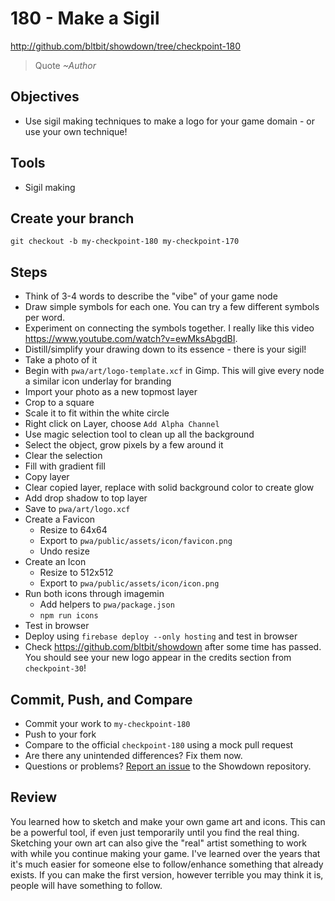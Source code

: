# 180 - Make a Sigil

http://github.com/bltbit/showdown/tree/checkpoint-180

> Quote
> _~Author_

## Objectives

- Use sigil making techniques to make a logo for your game domain - or use your own technique!

## Tools

- Sigil making

## Create your branch

```
git checkout -b my-checkpoint-180 my-checkpoint-170
```

## Steps

- Think of 3-4 words to describe the "vibe" of your game node
- Draw simple symbols for each one. You can try a few different symbols per word.
- Experiment on connecting the symbols together. I really like this video https://www.youtube.com/watch?v=ewMksAbgdBI.
- Distill/simplify your drawing down to its essence - there is your sigil!
- Take a photo of it
- Begin with `pwa/art/logo-template.xcf` in Gimp. This will give every node a similar icon underlay for branding
- Import your photo as a new topmost layer
- Crop to a square
- Scale it to fit within the white circle
- Right click on Layer, choose `Add Alpha Channel`
- Use magic selection tool to clean up all the background
- Select the object, grow pixels by a few around it
- Clear the selection
- Fill with gradient fill
- Copy layer
- Clear copied layer, replace with solid background color to create glow
- Add drop shadow to top layer
- Save to `pwa/art/logo.xcf`
- Create a Favicon
  - Resize to 64x64
  - Export to `pwa/public/assets/icon/favicon.png`
  - Undo resize
- Create an Icon
  - Resize to 512x512
  - Export to `pwa/public/assets/icon/icon.png`
- Run both icons through imagemin
  - Add helpers to `pwa/package.json`
  - `npm run icons`
- Test in browser
- Deploy using `firebase deploy --only hosting` and test in browser
- Check https://github.com/bltbit/showdown after some time has passed. You should see your new logo appear in the credits section from `checkpoint-30`!

## Commit, Push, and Compare

- Commit your work to `my-checkpoint-180`
- Push to your fork
- Compare to the official `checkpoint-180` using a mock pull request
- Are there any unintended differences? Fix them now.
- Questions or problems? [Report an issue](https://github.com/bltbit/showdown/issues) to the Showdown repository.

## Review

You learned how to sketch and make your own game art and icons. This can be a powerful tool, if even just temporarily until you find the real thing. Sketching your own art can also give the "real" artist something to work with while you continue making your game. I've learned over the years that it's much easier for someone else to follow/enhance something that already exists. If you can make the first version, however terrible you may think it is, people will have something to follow.
